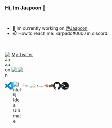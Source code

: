 ### Hi, Im Jaapoon 👋

<br />

- 🔭 Im currently working on [@Jaapoon](https://github.com/Jaapoon).  
- 📫 How to reach me: Sarpado#0600 in discord

<br />

<img align="left" alt="Jaapoon" width="21px" src="https://raw.githubusercontent.com/anuraghazra/anuraghazra/master/assets/twitter.svg" />[My Twitter] 

<br />

<a href="https://github.com/Jaapoon">
  <img align="center" src=https://github-readme-stats.vercel.app/api?username=Jaapoon&hide=contribs,prs&show_icons=true&count_private=true&include_all_commits=true&theme=radical />
</a>
<a href="https://github.com/Jaapoon">
  <img align="center" src=https://github-readme-stats.vercel.app/api/top-langs/?username=Jaapoon&layout=compact&theme=radical />
</a>

<br />
<br />

[<img align="left" alt="Visual Studio Code" width="26px" src="https://raw.githubusercontent.com/github/explore/80688e429a7d4ef2fca1e82350fe8e3517d3494d/topics/visual-studio-code/visual-studio-code.png" />][My Twitter]
[<img align="left" alt="Intellij Idea Ultimate" width="26px" src="https://resources.jetbrains.com/storage/products/intellij-idea/img/meta/intellij-idea_logo_300x300.png" />][My Twitter]
[<img align="left" alt="Java" width="26px" src="https://raw.githubusercontent.com/github/explore/80688e429a7d4ef2fca1e82350fe8e3517d3494d/topics/java/java.png" />][My Twitter]
[<img align="left" alt="MySQL" width="26px" src="https://raw.githubusercontent.com/github/explore/80688e429a7d4ef2fca1e82350fe8e3517d3494d/topics/mysql/mysql.png" />][My Twitter]
[<img align="left" alt="MongoDB" width="26px" src="https://raw.githubusercontent.com/github/explore/80688e429a7d4ef2fca1e82350fe8e3517d3494d/topics/mongodb/mongodb.png" />][My Twitter]
[<img align="left" alt="Git" width="26px" src="https://raw.githubusercontent.com/github/explore/80688e429a7d4ef2fca1e82350fe8e3517d3494d/topics/git/git.png" />][My Twitter]
[<img align="left" alt="GitHub" width="26px" src="https://raw.githubusercontent.com/github/explore/78df643247d429f6cc873026c0622819ad797942/topics/github/github.png" />][My Twitter]
[<img align="left" alt="Terminal" width="26px" src="https://raw.githubusercontent.com/github/explore/80688e429a7d4ef2fca1e82350fe8e3517d3494d/topics/terminal/terminal.png" />][My Twitter]

<br />

[My Twitter]: https://twitter.com/Jaapoonxd
